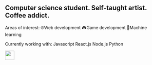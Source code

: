 ## Computer science student. Self-taught artist. Coffee addict.

Areas of interest:
🌐Web development
🎮Game development
🔢Machine learning

Currently working with:
Javascript
React.js
Node.js
Python

[<img src="https://upload.wikimedia.org/wikipedia/commons/thumb/8/81/LinkedIn_icon.svg/768px-LinkedIn_icon.svg.png" width="30" height="30">](https://www.linkedin.com/in/callista-aura-vanya/)

<!--
**callraV/callraV** is a ✨ _special_ ✨ repository because its `README.md` (this file) appears on your GitHub profile.

Here are some ideas to get you started:

- 🔭 I’m currently working on ...
- 🌱 I’m currently learning ...
- 👯 I’m looking to collaborate on ...
- 🤔 I’m looking for help with ...
- 💬 Ask me about ...
- 📫 How to reach me: ...
- 😄 Pronouns: ...
- ⚡ Fun fact: ...
-->
